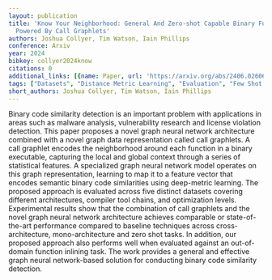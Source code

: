 ```yaml
---
layout: publication
title: 'Know Your Neighborhood: General And Zero-shot Capable Binary Function Search
  Powered By Call Graphlets'
authors: Joshua Collyer, Tim Watson, Iain Phillips
conference: Arxiv
year: 2024
bibkey: collyer2024know
citations: 0
additional_links: [{name: Paper, url: 'https://arxiv.org/abs/2406.02606'}]
tags: ["Datasets", "Distance Metric Learning", "Evaluation", "Few Shot & Zero Shot"]
short_authors: Joshua Collyer, Tim Watson, Iain Phillips
---
```

Binary code similarity detection is an important problem with applications in
areas such as malware analysis, vulnerability research and license violation
detection. This paper proposes a novel graph neural network architecture
combined with a novel graph data representation called call graphlets. A call
graphlet encodes the neighborhood around each function in a binary executable,
capturing the local and global context through a series of statistical
features. A specialized graph neural network model operates on this graph
representation, learning to map it to a feature vector that encodes semantic
binary code similarities using deep-metric learning. The proposed approach is
evaluated across five distinct datasets covering different architectures,
compiler tool chains, and optimization levels. Experimental results show that
the combination of call graphlets and the novel graph neural network
architecture achieves comparable or state-of-the-art performance compared to
baseline techniques across cross-architecture, mono-architecture and zero shot
tasks. In addition, our proposed approach also performs well when evaluated
against an out-of-domain function inlining task. The work provides a general
and effective graph neural network-based solution for conducting binary code
similarity detection.
